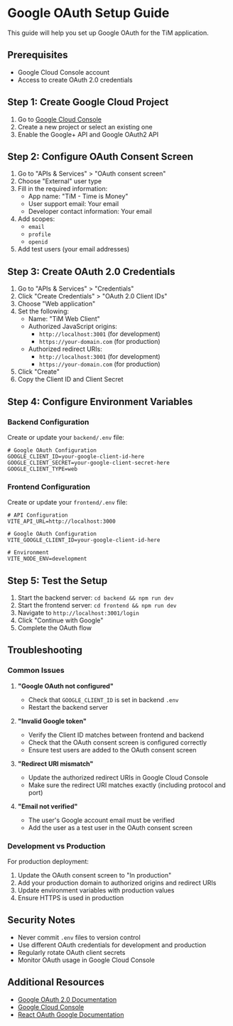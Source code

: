 # Google OAuth Setup Guide

This guide will help you set up Google OAuth for the TiM application.

## Prerequisites

- Google Cloud Console account
- Access to create OAuth 2.0 credentials

## Step 1: Create Google Cloud Project

1. Go to [Google Cloud Console](https://console.cloud.google.com/)
2. Create a new project or select an existing one
3. Enable the Google+ API and Google OAuth2 API

## Step 2: Configure OAuth Consent Screen

1. Go to "APIs & Services" > "OAuth consent screen"
2. Choose "External" user type
3. Fill in the required information:
   - App name: "TiM - Time is Money"
   - User support email: Your email
   - Developer contact information: Your email
4. Add scopes:
   - `email`
   - `profile`
   - `openid`
5. Add test users (your email addresses)

## Step 3: Create OAuth 2.0 Credentials

1. Go to "APIs & Services" > "Credentials"
2. Click "Create Credentials" > "OAuth 2.0 Client IDs"
3. Choose "Web application"
4. Set the following:
   - Name: "TiM Web Client"
   - Authorized JavaScript origins:
     - `http://localhost:3001` (for development)
     - `https://your-domain.com` (for production)
   - Authorized redirect URIs:
     - `http://localhost:3001` (for development)
     - `https://your-domain.com` (for production)
5. Click "Create"
6. Copy the Client ID and Client Secret

## Step 4: Configure Environment Variables

### Backend Configuration

Create or update your `backend/.env` file:

```env
# Google OAuth Configuration
GOOGLE_CLIENT_ID=your-google-client-id-here
GOOGLE_CLIENT_SECRET=your-google-client-secret-here
GOOGLE_CLIENT_TYPE=web
```

### Frontend Configuration

Create or update your `frontend/.env` file:

```env
# API Configuration
VITE_API_URL=http://localhost:3000

# Google OAuth Configuration
VITE_GOOGLE_CLIENT_ID=your-google-client-id-here

# Environment
VITE_NODE_ENV=development
```

## Step 5: Test the Setup

1. Start the backend server: `cd backend && npm run dev`
2. Start the frontend server: `cd frontend && npm run dev`
3. Navigate to `http://localhost:3001/login`
4. Click "Continue with Google"
5. Complete the OAuth flow

## Troubleshooting

### Common Issues

1. **"Google OAuth not configured"**
   - Check that `GOOGLE_CLIENT_ID` is set in backend `.env`
   - Restart the backend server

2. **"Invalid Google token"**
   - Verify the Client ID matches between frontend and backend
   - Check that the OAuth consent screen is configured correctly
   - Ensure test users are added to the OAuth consent screen

3. **"Redirect URI mismatch"**
   - Update the authorized redirect URIs in Google Cloud Console
   - Make sure the redirect URI matches exactly (including protocol and port)

4. **"Email not verified"**
   - The user's Google account email must be verified
   - Add the user as a test user in the OAuth consent screen

### Development vs Production

For production deployment:

1. Update the OAuth consent screen to "In production"
2. Add your production domain to authorized origins and redirect URIs
3. Update environment variables with production values
4. Ensure HTTPS is used in production

## Security Notes

- Never commit `.env` files to version control
- Use different OAuth credentials for development and production
- Regularly rotate OAuth client secrets
- Monitor OAuth usage in Google Cloud Console

## Additional Resources

- [Google OAuth 2.0 Documentation](https://developers.google.com/identity/protocols/oauth2)
- [Google Cloud Console](https://console.cloud.google.com/)
- [React OAuth Google Documentation](https://github.com/MomenSherif/react-oauth) 